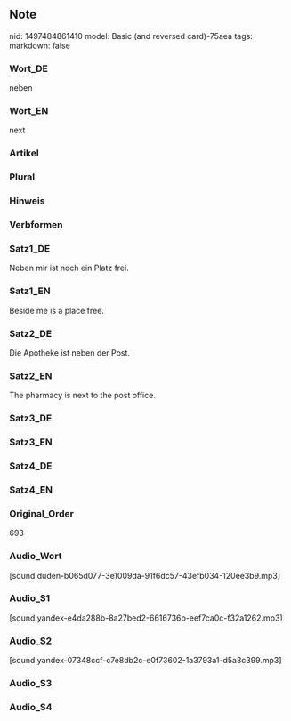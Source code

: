 ## Note
nid: 1497484861410
model: Basic (and reversed card)-75aea
tags: 
markdown: false

### Wort_DE
neben

### Wort_EN
next

### Artikel


### Plural


### Hinweis


### Verbformen


### Satz1_DE
Neben mir ist noch ein Platz frei.

### Satz1_EN
Beside me is a place free.

### Satz2_DE
Die Apotheke ist neben der Post.

### Satz2_EN
The pharmacy is next to the post office.

### Satz3_DE


### Satz3_EN


### Satz4_DE


### Satz4_EN


### Original_Order
693

### Audio_Wort
[sound:duden-b065d077-3e1009da-91f6dc57-43efb034-120ee3b9.mp3]

### Audio_S1
[sound:yandex-e4da288b-8a27bed2-6616736b-eef7ca0c-f32a1262.mp3]

### Audio_S2
[sound:yandex-07348ccf-c7e8db2c-e0f73602-1a3793a1-d5a3c399.mp3]

### Audio_S3


### Audio_S4

